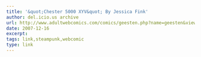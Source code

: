 ```yaml
---
title: '&quot;Chester 5000 XYV&quot; By Jessica Fink'
author: del.icio.us archive
url: http://www.adultwebcomics.com/comics/geesten.php?name=geesten&view=single&ID=873
date: 2007-12-16
excerpt: 
tags: link,steampunk,webcomic
type: link
---
```

